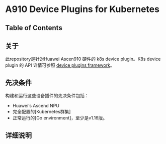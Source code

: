 # A910 Device Plugins for Kubernetes

## Table of Contents

## 关于

此repository是针对Huawei Ascen910 硬件的 k8s device plugin。K8s device plugin 的 API 详情可参照
[device plugins framework](https://kubernetes.io/docs/concepts/extend-kubernetes/compute-storage-net/device-plugins/)。

## 先决条件
   
   构建和运行这些设备插件的先决条件包括：
   
   - Huawei‘s Ascend NPU
   - 完全配置的[Kubernetes群集]
   - 正常运行的[Go environment]，至少是v1.16版。


## 详细说明



